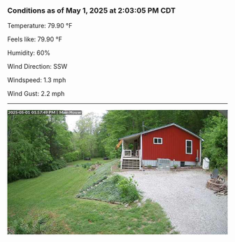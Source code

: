 ### Conditions as of May 1, 2025 at 2:03:05 PM CDT 

Temperature: 79.90 &deg;F

Feels like: 79.90 &deg;F

Humidity: 60%

Wind Direction: SSW

Windspeed: 1.3 mph

Wind Gust: 2.2 mph

---

<img src="./images/latest.jpeg"/>

